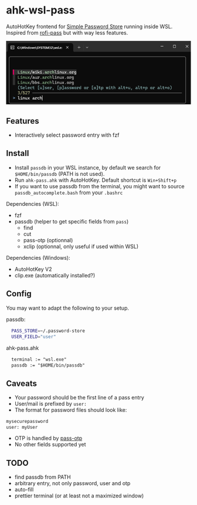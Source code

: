 # ahk-wsl-pass

AutoHotKey frontend for [Simple Password Store](https://www.passwordstore.org) running inside WSL.
Inspired from [rofi-pass](https://github.com/carnager/rofi-pass) but with way less features.

![Prompt Example](res/arch-prompt.png)

## Features
 - Interactively select password entry with fzf

## Install

 - Install `passdb` in your WSL instance, by default we search for `$HOME/bin/passdb` (PATH is not
used).
 - Run `ahk-pass.ahk` with AutoHotKey. Default shortcut is `Win+Shift+p`
 - If you want to use passdb from the terminal, you might want to source `passdb_autocomplete.bash`
from your `.bashrc`

Dependencies (WSL):
  - fzf
  - passdb (helper to get specific fields from `pass`)
    - find
    - cut
    - pass-otp (optionnal)
    - xclip (optionnal, only useful if used within WSL)

Dependencies (Windows):
  - AutoHotKey V2
  - clip.exe (automatically installed?)

## Config

You may want to adapt the following to your setup.

passdb:
```bash
  PASS_STORE=~/.password-store
  USER_FIELD="user"
```

ahk-pass.ahk
```ahk
  terminal := "wsl.exe"
  passdb := "$HOME/bin/passdb"
```

## Caveats
 - Your password should be the first line of a pass entry
 - User/mail is prefixed by `user:`
 - The format for password files should look like:
```
mysecurepassword
user: myUser
```
 - OTP is handled by [pass-otp](https://github.com/tadfisher/pass-otp)
 - No other fields supported yet

## TODO
 - find passdb from PATH
 - arbitrary entry, not only password, user and otp
 - auto-fill
 - prettier terminal (or at least not a maximized window)
